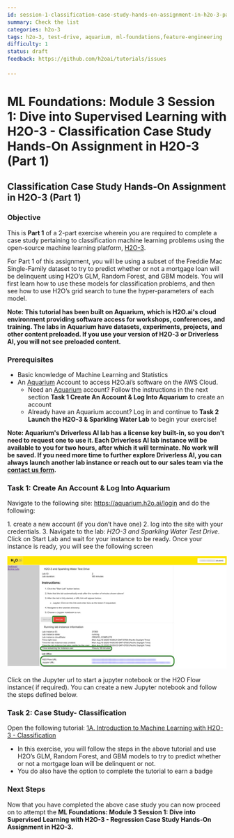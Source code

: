 ```yaml
---
id: session-1-classification-case-study-hands-on-assignment-in-h2o-3-part-1
summary: Check the list
categories: h2o-3
tags: h2o-3, test-drive, aquarium, ml-foundations,feature-engineering
difficulty: 1
status: draft
feedback: https://github.com/h2oai/tutorials/issues

---
```


# ML Foundations: Module 3 Session 1: Dive into Supervised Learning with H2O-3 - Classification Case Study Hands-On Assignment in H2O-3 (Part 1)

## Classification Case Study Hands-On Assignment in H2O-3 (Part 1)

### Objective

This is **Part 1** of a 2-part exercise wherein you are required to complete a case study pertaining to classification machine learning problems using the open-source machine learning platform, [H2O-3](https://www.h2o.ai/products/h2o/).
 
For Part 1 of this assignment, you will be using a subset of the Freddie Mac Single-Family dataset to try to predict whether or not a mortgage loan will be delinquent using H2O’s GLM, Random Forest, and GBM models. You will first learn how to use these models for classification problems, and then see how to use H2O’s grid search to tune the hyper-parameters of each model. 
 
**Note: This tutorial has been built on Aquarium, which is H2O.ai's cloud environment providing software access for workshops, conferences, and training. The labs in Aquarium have datasets, experiments, projects, and other content preloaded. If you use your version of H2O-3 or Driverless AI, you will not see preloaded content.**
 
### Prerequisites

- Basic knowledge of Machine Learning and Statistics
- An [Aquarium](https://aquarium.h2o.ai/) Account to access H2O.ai’s software on the AWS Cloud. 
  - Need an [Aquarium](https://aquarium.h2o.ai/) account? Follow the instructions in the next section **Task 1 Create An Account & Log Into Aquarium** to create an account
  - Already have an Aquarium account? Log in and continue to **Task 2 Launch the H2O-3 & Sparkling Water Lab** to begin your exercise!
 
**Note: Aquarium's Driverless AI lab has a license key built-in, so you don't need to request one to use it. Each Driverless AI lab instance will be available to you for two hours, after which it will terminate. No work will be saved. If you need more time to further explore Driverless AI, you can always launch another lab instance or reach out to our sales team via the [contact us form](https://www.h2o.ai/company/contact/).**
 
### Task 1: Create An Account & Log Into Aquarium
 
Navigate to the following site: https://aquarium.h2o.ai/login and do the following: 

1\. create a new account (if you don’t have one) 
2\. log into the site with your credentials.
3\. Navigate to the lab: *H2O-3 and Sparkling Water Test Drive*. Click on Start Lab and wait for your instance to be ready. Once your instance is ready, you will see the following screen

![labs-urls](assets/labs-urls.jpg)

Click on the Jupyter url to start a jupyter notebook or the H2O Flow instance( if required). You can create a new Jupyter notebook and follow the steps defined below. 

### Task 2: Case Study- Classification

Open the following tutorial: [1A. Introduction to Machine Learning with H2O-3 - Classification](https://training.h2o.ai/products/1a-introduction-to-machine-learning-with-h2o-3-classification)
 
- In this exercise, you will follow the steps in the above tutorial and use H2O’s GLM, Random Forest, and GBM models to try to predict whether or not a mortgage loan will be delinquent or not.
- You do also have the option to complete the tutorial to earn a badge

### Next Steps

Now that you have completed the above case study you can now proceed on to attempt the **ML Foundations: Module 3 Session 1: Dive into Supervised Learning with H2O-3 - Regression Case Study Hands-On Assignment in H2O-3.** 
